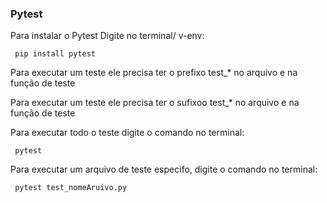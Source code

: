 ### Pytest
<p> Para instalar o Pytest Digite no terminal/ v-env:  </p>

```
 pip install pytest 
```

<p> Para executar um teste ele precisa ter o prefixo test_* no arquivo e na função de teste  </p>
<p> Para executar um teste ele precisa ter o sufixoo test_* no arquivo e na função de teste  </p>

<p> Para executar todo o teste digite o comando no terminal:  </p>

```
 pytest 
```

<p> Para executar um arquivo de teste especifo, digite o comando no terminal:  </p>

```
 pytest test_nomeAruivo.py
```
